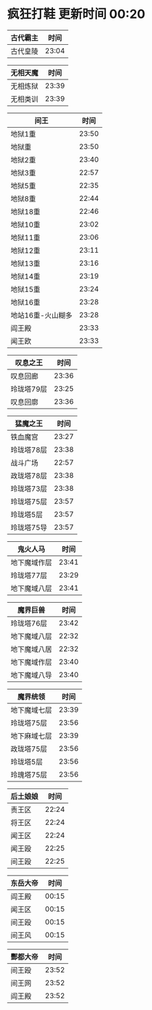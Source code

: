 # 疯狂打鞋 更新时间 00:20

| 古代霸主   | 时间    |
|--------|-------|
| 古代皇陵 | 23:04 |

| 无相天魔   | 时间    |
|--------|-------|
| 无相炼狱 | 23:39 |
| 无相类训 | 23:39 |

| 间王   | 时间    |
|--------|-------|
| 地狱1重 | 23:50 |
| 地狱重 | 23:50 |
| 地狱2重 | 23:40 |
| 地狱3重 | 22:57 |
| 地狱5重 | 22:35 |
| 地狱8重 | 22:44 |
| 地狱18重 | 22:46 |
| 地狱10重 | 23:02 |
| 地狱11重 | 23:06 |
| 地狱12重 | 23:11 |
| 地狱13重 | 23:16 |
| 地狱14重 | 23:19 |
| 地狱15重 | 23:24 |
| 地狱16重 | 23:28 |
| 地站16重-火山糊多 | 23:28 |
| 阎王殿 | 23:33 |
| 闻王欧 | 23:33 |

| 叹息之王   | 时间    |
|--------|-------|
| 叹息回廊 | 23:36 |
| 玲珑塔79层 | 23:25 |
| 叹息回廓 | 23:36 |

| 猛魔之王   | 时间    |
|--------|-------|
| 铁血魔宫 | 23:27 |
| 玲珑塔78层 | 23:38 |
| 战斗广场 | 22:57 |
| 政珑塔78层 | 23:38 |
| 玲珑塔73层 | 23:38 |
| 玲珑塔75层 | 23:57 |
| 玲珑塔5层 | 23:57 |
| 玲珑塔75导 | 23:57 |

| 鬼火人马   | 时间    |
|--------|-------|
| 地下魔域作层 | 23:41 |
| 玲珑塔77层 | 23:29 |
| 地下魔域八层 | 23:41 |

| 魔界巨兽   | 时间    |
|--------|-------|
| 玲珑塔76层 | 23:42 |
| 地下魔域八层 | 22:32 |
| 地下魔域八居 | 22:32 |
| 地下魔域作层 | 23:40 |
| 地下魔域八导 | 23:40 |

| 魔界统领   | 时间    |
|--------|-------|
| 地下魔域七层 | 23:39 |
| 玲珑塔75层 | 23:56 |
| 地下麻域七层 | 23:39 |
| 政珑塔75层 | 23:56 |
| 玲珑塔5层 | 23:56 |
| 玲瑰塔75层 | 23:56 |

| 后土娘娘   | 时间    |
|--------|-------|
| 责王区 | 22:24 |
| 将王区 | 22:24 |
| 闻王区 | 22:24 |
| 闻王殴 | 22:25 |
| 间王殴 | 22:25 |

| 东岳大帝   | 时间    |
|--------|-------|
| 阎王殿 | 00:15 |
| 闻王区 | 00:15 |
| 间王殴 | 00:15 |
| 间王风 | 00:15 |

| 酆都大帝   | 时间    |
|--------|-------|
| 间王殴 | 23:52 |
| 间王网 | 23:52 |
| 阎王殿 | 23:52 |